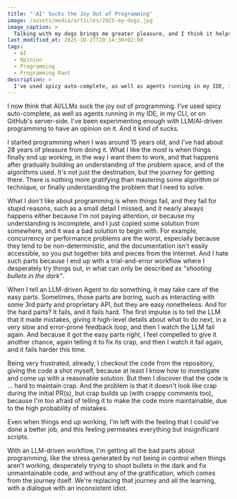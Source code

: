 ```yaml
---
title: "'AI' Sucks the Joy Out of Programming"
image: /assets/media/articles/2025-my-dogs.jpg
image_caption: >
  Talking with my dogs brings me greater pleasure, and I think it helps me get more work done.
last_modified_at: 2025-10-27T20:14:36+02:00
tags:
  - AI
  - Opinion
  - Programming
  - Programming Rant
description: >
  I've used spicy auto-complete, as well as agents running in my IDE, in my CLI, or on GitHub's server-side. I've been experimenting enough with LLM/AI-driven programming to have an opinion on it. And it kind of sucks.
---
```


I now think that AI/LLMs suck the joy out of programming. I've used spicy auto-complete, as well as agents running in my IDE, in my CLI, or on GitHub's server-side. I've been experimenting enough with LLM/AI-driven programming to have an opinion on it. And it kind of sucks.

I started programming when I was around 15 years old, and I've had about 28 years of pleasure from doing it. What I like the most is when things finally end up working, in the way I want them to work, and that happens after gradually building an understanding of the problem space, and of the algorithms used. It's not just the destination, but the journey for getting there. There is nothing more gratifying than mastering some algorithm or technique, or finally understanding the problem that I need to solve.

What I don't like about programming is when things fail, and they fail for stupid reasons, such as a small detail I missed, and it nearly always happens either because I'm not paying attention, or because my understanding is incomplete, and I just copied some solution from somewhere, and it was a bad solution to begin with. For example, concurrency or performance problems are the worst, especially because they tend to be non-deterministic, and the documentation isn't easily accessible, so you put together bits and pieces from the Internet. And I hate such parts because I end up with a trial-and-error workflow where I desperately try things out, in what can only be described as *"shooting bullets in the dark"*.

When I tell an LLM-driven Agent to do something, it may take care of the easy parts. Sometimes, those parts are boring, such as interacting with some 3rd party and proprietary API, but they are easy nonetheless. And for the hard parts? It fails, and it fails hard. The first impulse is to tell the LLM that it made mistakes, giving it high-level details about what to do next, in a very slow and error-prone feedback loop, and then I watch the LLM fail again. And because it got the easy parts right, I feel compelled to give it another chance, again telling it to fix its crap, and then I watch it fail again, and it fails harder this time.

Being very frustrated, already, I checkout the code from the repository, giving the code a shot myself, because at least I know how to investigate and come up with a reasonable solution. But then I discover that the code is ... hard to maintain crap. And the problem is that it doesn't look like crap during the initial PR(s), but crap builds up (with crappy comments too), because I'm too afraid of telling it to make the code more maintainable, due to the high probability of mistakes.

Even when things end up working, I'm left with the feeling that I could've done a better job, and this feeling permeates everything but insignificant scripts.

With an LLM-driven workflow, I'm getting all the bad parts about programming, like the stress generated by not being in control when things aren't working, desperately trying to shoot bullets in the dark and fix unmaintainable code, and without any of the gratification, which comes from the journey itself. We're replacing that journey and all the learning, with a dialogue with an inconsistent idiot.
